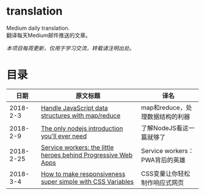 # translation
Medium daily translation.  
翻译每天Medium邮件推送的文章。

*本项目每周更新，仅用于学习交流，转载请注明出处。*

# 目录
日期|原文标题|译名
--|--|--
2018-2-3|[Handle JavaScript data structures with map/reduce](https://github.com/WhiteYin/translation/issues/1)|map和reduce，处理数据结构的利器
2018-2-9|[The only nodejs introduction you'll ever need](https://github.com/WhiteYin/translation/issues/2)|了解NodeJS看这一篇就够了
2018-2-25|[Service workers: the little heroes behind Progressive Web Apps](https://github.com/WhiteYin/translation/issues/4)|Service workers：PWA背后的英雄
2018-3-4|[How to make responsiveness super simple with CSS Variables](https://github.com/WhiteYin/translation/issues/6)|CSS变量让你轻松制作响应式网页